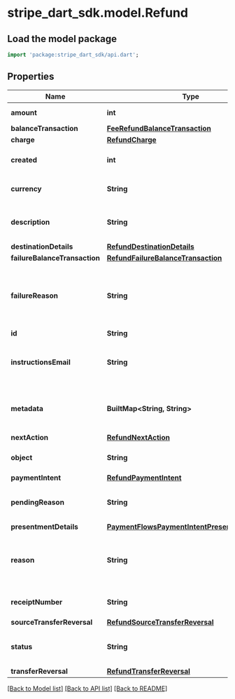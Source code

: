 # stripe_dart_sdk.model.Refund

## Load the model package
```dart
import 'package:stripe_dart_sdk/api.dart';
```

## Properties
Name | Type | Description | Notes
------------ | ------------- | ------------- | -------------
**amount** | **int** | Amount, in cents (or local equivalent). | 
**balanceTransaction** | [**FeeRefundBalanceTransaction**](FeeRefundBalanceTransaction.md) |  | [optional] 
**charge** | [**RefundCharge**](RefundCharge.md) |  | [optional] 
**created** | **int** | Time at which the object was created. Measured in seconds since the Unix epoch. | 
**currency** | **String** | Three-letter [ISO currency code](https://www.iso.org/iso-4217-currency-codes.html), in lowercase. Must be a [supported currency](https://stripe.com/docs/currencies). | 
**description** | **String** | An arbitrary string attached to the object. You can use this for displaying to users (available on non-card refunds only). | [optional] 
**destinationDetails** | [**RefundDestinationDetails**](RefundDestinationDetails.md) |  | [optional] 
**failureBalanceTransaction** | [**RefundFailureBalanceTransaction**](RefundFailureBalanceTransaction.md) |  | [optional] 
**failureReason** | **String** | Provides the reason for the refund failure. Possible values are: `lost_or_stolen_card`, `expired_or_canceled_card`, `charge_for_pending_refund_disputed`, `insufficient_funds`, `declined`, `merchant_request`, or `unknown`. | [optional] 
**id** | **String** | Unique identifier for the object. | 
**instructionsEmail** | **String** | For payment methods without native refund support (for example, Konbini, PromptPay), provide an email address for the customer to receive refund instructions. | [optional] 
**metadata** | **BuiltMap&lt;String, String&gt;** | Set of [key-value pairs](https://stripe.com/docs/api/metadata) that you can attach to an object. This can be useful for storing additional information about the object in a structured format. | [optional] 
**nextAction** | [**RefundNextAction**](RefundNextAction.md) |  | [optional] 
**object** | **String** | String representing the object's type. Objects of the same type share the same value. | 
**paymentIntent** | [**RefundPaymentIntent**](RefundPaymentIntent.md) |  | [optional] 
**pendingReason** | **String** | Provides the reason for why the refund is pending. Possible values are: `processing`, `insufficient_funds`, or `charge_pending`. | [optional] 
**presentmentDetails** | [**PaymentFlowsPaymentIntentPresentmentDetails**](PaymentFlowsPaymentIntentPresentmentDetails.md) |  | [optional] 
**reason** | **String** | Reason for the refund, which is either user-provided (`duplicate`, `fraudulent`, or `requested_by_customer`) or generated by Stripe internally (`expired_uncaptured_charge`). | [optional] 
**receiptNumber** | **String** | This is the transaction number that appears on email receipts sent for this refund. | [optional] 
**sourceTransferReversal** | [**RefundSourceTransferReversal**](RefundSourceTransferReversal.md) |  | [optional] 
**status** | **String** | Status of the refund. This can be `pending`, `requires_action`, `succeeded`, `failed`, or `canceled`. Learn more about [failed refunds](https://stripe.com/docs/refunds#failed-refunds). | [optional] 
**transferReversal** | [**RefundTransferReversal**](RefundTransferReversal.md) |  | [optional] 

[[Back to Model list]](../README.md#documentation-for-models) [[Back to API list]](../README.md#documentation-for-api-endpoints) [[Back to README]](../README.md)


